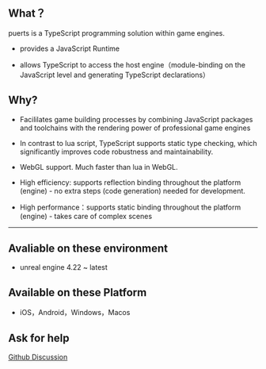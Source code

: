 ## What？

puerts is a TypeScript programming solution within game engines.
* provides a JavaScript Runtime

* allows TypeScript to access the host engine（module-binding on the JavaScript level and generating TypeScript declarations）

 

## Why?

* Facililates game building processes by combining JavaScript packages and toolchains with the rendering power of professional game engines

* In contrast to lua script, TypeScript supports static type checking, which significantly improves code robustness and maintainability.

* WebGL support. Much faster than lua in WebGL.

* High efficiency: supports reflection binding throughout the platform (engine) - no extra steps (code generation) needed for development.

* High performance：supports static binding throughout the platform (engine) - takes care of complex scenes

---

## Avaliable on these environment

* unreal engine 4.22 ~ latest

## Available on these Platform

* iOS，Android，Windows，Macos


## Ask for help

[Github Discussion](https://github.com/Tencent/puerts/discussions)
